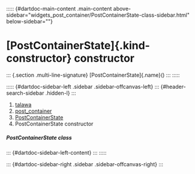 ::::: {#dartdoc-main-content .main-content above-sidebar="widgets_post_container/PostContainerState-class-sidebar.html" below-sidebar=""}
<div>

# [PostContainerState]{.kind-constructor} constructor

</div>

::: {.section .multi-line-signature}
[PostContainerState]{.name}()
:::
:::::

::::: {#dartdoc-sidebar-left .sidebar .sidebar-offcanvas-left}
::: {#header-search-sidebar .hidden-l}
:::

1.  [talawa](../../index.html)
2.  [post_container](../../widgets_post_container/)
3.  [PostContainerState](../../widgets_post_container/PostContainerState-class.html)
4.  PostContainerState constructor

##### PostContainerState class

::: {#dartdoc-sidebar-left-content}
:::
:::::

::: {#dartdoc-sidebar-right .sidebar .sidebar-offcanvas-right}
:::
